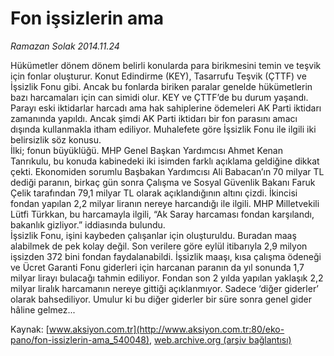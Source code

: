 # Fon işsizlerin ama

*Ramazan Solak 2014.11.24*

<div class="pNewsDetailMainContent" itemprop="articleBody">
 <p>
  Hükümetler dönem dönem belirli konularda para birikmesini temin ve teşvik için fonlar oluşturur. Konut Edindirme (KEY), Tasarrufu Teşvik (ÇTTF) ve İşsizlik Fonu gibi. Ancak bu fonlarda biriken paralar genelde hükümetlerin bazı harcamaları için can simidi olur. KEY ve ÇTTF’de bu durum yaşandı. Parayı eski iktidarlar harcadı ama hak sahiplerine ödemeleri AK Parti iktidarı zamanında yapıldı. Ancak şimdi AK Parti iktidarı bir fon parasını amacı dışında kullanmakla itham ediliyor. Muhalefete göre İşsizlik Fonu ile ilgili iki belirsizlik söz konusu.
  <br/>
  İlki; fonun büyüklüğü. MHP Genel Başkan Yardımcısı Ahmet Kenan Tanrıkulu, bu konuda kabinedeki iki isimden farklı açıklama geldiğine dikkat çekti. Ekonomiden sorumlu Başbakan Yardımcısı Ali Babacan’ın 70 milyar TL dediği paranın, birkaç gün sonra Çalışma ve Sosyal Güvenlik Bakanı Faruk Çelik tarafından 79,1 milyar TL olarak açıklandığının altını çizdi. İkincisi fondan yapılan 2,2 milyar liranın nereye harcandığı ile ilgili. MHP Milletvekili Lütfi Türkkan, bu harcamayla ilgili, “Ak Saray harcaması fondan karşılandı, bakanlık gizliyor.” iddiasında bulundu.
  <br/>
  İşsizlik Fonu, işini kaybeden çalışanlar için oluşturuldu. Buradan maaş alabilmek de pek kolay değil. Son verilere göre eylül itibarıyla 2,9 milyon işsizden 372 bini fondan faydalanabildi. İşsizlik maaşı, kısa çalışma ödeneği ve Ücret Garanti Fonu giderleri için harcanan paranın da yıl sonunda 1,7 milyar lirayı bulacağı tahmin ediliyor. Fondan son 2 yılda yapılan yaklaşık 2,2 milyar liralık harcamanın nereye gittiği açıklanmıyor. Sadece ‘diğer giderler’ olarak bahsediliyor. Umulur ki bu diğer giderler bir süre sonra genel gider hâline gelmez...
 </p>
</div>


Kaynak: [www.aksiyon.com.tr](http://www.aksiyon.com.tr:80/eko-pano/fon-issizlerin-ama_540048), [web.archive.org (arşiv bağlantısı)](http://web.archive.org/web/20150113030754/http://www.aksiyon.com.tr:80/eko-pano/fon-issizlerin-ama_540048)
